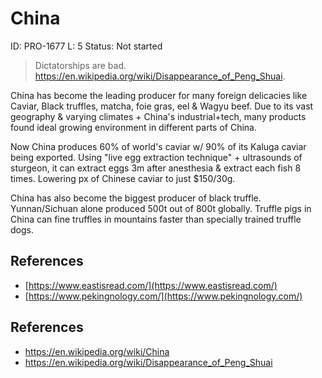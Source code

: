 # China

ID: PRO-1677
L: 5
Status: Not started

> Dictatorships are bad. https://en.wikipedia.org/wiki/Disappearance_of_Peng_Shuai.

China has become the leading producer for many foreign delicacies like Caviar, Black truffles, matcha, foie gras, eel & Wagyu beef.
Due to its vast geography & varying climates + China's industrial+tech, many products found ideal growing environment in different parts of China.

Now China produces 60% of world's caviar w/ 90% of its Kaluga caviar being exported.
Using "live egg extraction technique" + ultrasounds of sturgeon, it can extract eggs 3m after anesthesia & extract each fish 8 times.
Lowering px of Chinese caviar to just $150/30g.

China has also become the biggest producer of black truffle. Yunnan/Sichuan alone produced 500t out of 800t globally.
Truffle pigs in China can fine truffles in mountains faster than specially trained truffle dogs.

## References

- [https://www.eastisread.com/](https://www.eastisread.com/)
- [https://www.pekingnology.com/](https://www.pekingnology.com/)

## References

- https://en.wikipedia.org/wiki/China
- https://en.wikipedia.org/wiki/Disappearance_of_Peng_Shuai